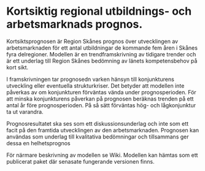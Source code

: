 # Kortsiktig regional utbildnings- och arbetsmarknads prognos.
Kortsiktsprognosen är Region Skånes prognos över utvecklingen av arbetsmarknaden för ett antal utbildningar de kommande fem åren i Skånes fyra delregioner. Modellen är en trendframskrivning av tidigare trender och är ett underlag till Region Skånes bedömning av länets kompetensbehov på kort sikt. 

I framskrivningen tar prognosedn varken hänsyn till konjunkturens utveckling eller eventuella strukturkriser. Det betyder att modellen inte påverkas av om konjunkturen förväntas vända under prognosperioden. För att minska konjunkturens påverkan på prognosen beräknas trenden på ett antal år före prognosperioden. På så sätt förväntas hög- och lågkonjunktur ta ut varandra. 

Prognosresultatet ska ses som ett diskussionsunderlag och inte som ett facit på den framtida utvecklingen av den arbetsmarknaden. Prognosen kan användas som underlag till kvalitativa bedömningar och tillsammans ger dessa en helhetsprognos

För närmare beskrivning av modellen se Wiki.
Modellen kan hämtas som ett publicerat paket där senasate fungerande versionen finns.
